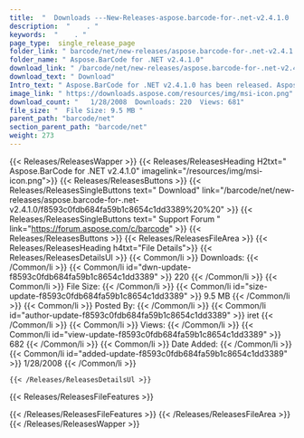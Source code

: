 ```yaml
---
title:  "  Downloads ---New-Releases-aspose.barcode-for-.net-v2.4.1.0 . " 
description:  "    . " 
keywords:  "    . " 
page_type:  single_release_page
folder_link: " barcode/net/new-releases/aspose.barcode-for-.net-v2.4.1.0/"
folder_name: " Aspose.BarCode for .NET v2.4.1.0"
download_link: " /barcode/net/new-releases/aspose.barcode-for-.net-v2.4.1.0/f8593c0fdb684fa59b1c8654c1dd3389"
download_text: " Download"
Intro_text: " Aspose.BarCode for .NET v2.4.1.0 has been released. Aspose.BarCode is an All-In-..."
image_link: " https://downloads.aspose.com/resources/img/msi-icon.png"
download_count: "   1/28/2008  Downloads: 220  Views: 681"
file_size: "  File Size: 9.5 MB "
parent_path: "barcode/net"
section_parent_path: "barcode/net"
weight: 273 
---
```


{{< Releases/ReleasesWapper >}}
  {{< Releases/ReleasesHeading H2txt=" Aspose.BarCode for .NET v2.4.1.0" imagelink="/resources/img/msi-icon.png">}}
  {{< Releases/ReleasesButtons >}}
    {{< Releases/ReleasesSingleButtons text=" Download" link="/barcode/net/new-releases/aspose.barcode-for-.net-v2.4.1.0/f8593c0fdb684fa59b1c8654c1dd3389%20%20" >}}
    {{< Releases/ReleasesSingleButtons text=" Support Forum " link="https://forum.aspose.com/c/barcode" >}}
  {{< Releases/ReleasesButtons >}}
  {{< Releases/ReleasesFileArea >}}
    {{< Releases/ReleasesHeading h4txt="File Details">}}
    {{< Releases/ReleasesDetailsUl >}}
            {{< Common/li  >}} Downloads: {{< /Common/li >}} 
      {{< Common/li id="dwn-update-f8593c0fdb684fa59b1c8654c1dd3389" >}} 220 {{< /Common/li >}} 
      {{< Common/li  >}} File Size: {{< /Common/li >}} 
      {{< Common/li id="size-update-f8593c0fdb684fa59b1c8654c1dd3389" >}} 9.5 MB {{< /Common/li >}} 
      {{< Common/li  >}} Posted By: {{< /Common/li >}} 
      {{< Common/li id="author-update-f8593c0fdb684fa59b1c8654c1dd3389" >}} iret {{< /Common/li >}} 
      {{< Common/li  >}} Views: {{< /Common/li >}} 
      {{< Common/li id="view-update-f8593c0fdb684fa59b1c8654c1dd3389" >}} 682 {{< /Common/li >}} 
      {{< Common/li  >}} Date Added: {{< /Common/li >}} 
      {{< Common/li id="added-update-f8593c0fdb684fa59b1c8654c1dd3389" >}} 1/28/2008 {{< /Common/li >}} 

    {{< /Releases/ReleasesDetailsUl >}}

  {{< Releases/ReleasesFileFeatures >}}
      
  {{< /Releases/ReleasesFileFeatures >}}
 {{< /Releases/ReleasesFileArea >}}
{{< /Releases/ReleasesWapper >}}


